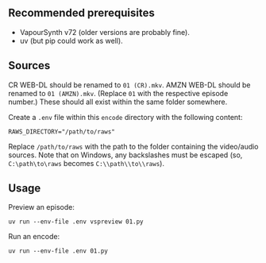 ## Recommended prerequisites

- VapourSynth v72 (older versions are probably fine).
- uv (but pip could work as well).

## Sources

CR WEB-DL should be renamed to `01 (CR).mkv`. AMZN WEB-DL should be renamed to
`01 (AMZN).mkv`. (Replace `01` with the respective episode number.) These should
all exist within the same folder somewhere.

Create a `.env` file within this `encode` directory with the following
content:

```
RAWS_DIRECTORY="/path/to/raws"
```

Replace `/path/to/raws` with the path to the folder containing the video/audio
sources. Note that on Windows, any backslashes must be escaped
(so, `C:\path\to\raws` becomes `C:\\path\\to\\raws`).

## Usage

Preview an episode:

```shell
uv run --env-file .env vspreview 01.py
```

Run an encode:

```shell
uv run --env-file .env 01.py
```
